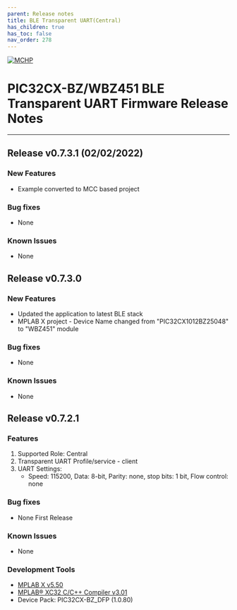 ```yaml
---
parent: Release notes
title: BLE Transparent UART(Central)
has_children: true
has_toc: false
nav_order: 278
---
```


[![MCHP](https://www.microchip.com/ResourcePackages/Microchip/assets/dist/images/logo.png)](https://www.microchip.com)
# PIC32CX-BZ/WBZ451 BLE Transparent UART Firmware Release Notes
____
## Release v0.7.3.1 (02/02/2022)

### New Features
+ Example converted to MCC based project

### Bug fixes
- None

### Known Issues
+ None

## Release v0.7.3.0

### New Features

+ Updated the application to latest BLE stack
+ MPLAB X project - Device Name changed from "PIC32CX1012BZ25048"  to "WBZ451" module

### Bug fixes

- None

### Known Issues
- None

## Release v0.7.2.1

### Features
1. Supported Role: Central
2. Transparent UART Profile/service - client 
3. UART Settings:
   + Speed: 115200, Data: 8-bit, Parity: none, stop bits: 1 bit, Flow control: none


### Bug fixes
- None First Release

### Known Issues
- None

### Development Tools
- [MPLAB X v5.50](https://www.microchip.com/en-us/development-tools-tools-and-software/mplab-ecosystem-downloads-archive)
- [MPLAB® XC32 C/C++ Compiler v3.01](https://www.microchip.com/mplab/compilers) 
- Device Pack: PIC32CX-BZ_DFP (1.0.80)
